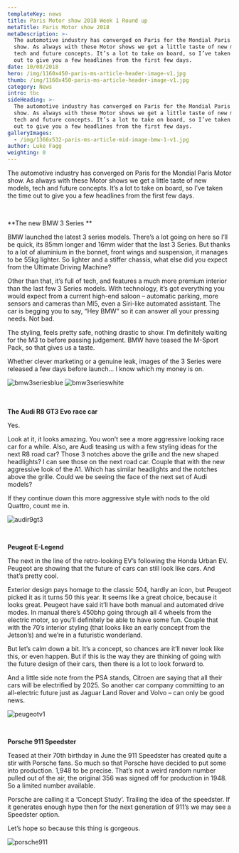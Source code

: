 ```yaml
---
templateKey: news
title: Paris Motor show 2018 Week 1 Round up
metaTitle: Paris Motor show 2018
metaDescription: >-
  The automotive industry has converged on Paris for the Mondial Paris Motor
  show. As always with these Motor shows we get a little taste of new models,
  tech and future concepts. It’s a lot to take on board, so I’ve taken the time
  out to give you a few headlines from the first few days.
date: 10/08/2018
hero: /img/1160x450-paris-ms-article-header-image-v1.jpg
thumb: /img/1160x450-paris-ms-article-header-image-v1.jpg
category: News
intro: tbc
sideHeading: >-
  The automotive industry has converged on Paris for the Mondial Paris Motor
  show. As always with these Motor shows we get a little taste of new models,
  tech and future concepts. It’s a lot to take on board, so I’ve taken the time
  out to give you a few headlines from the first few days.
galleryImages:
  - /img/1366x532-paris-ms-article-mid-image-bmw-1-v1.jpg
author: Luke Fagg
weighting: 0
---
```

The automotive industry has converged on Paris for the Mondial Paris Motor show. As always with these Motor shows we get a little taste of new models, tech and future concepts. It’s a lot to take on board, so I’ve taken the time out to give you a few headlines from the first few days.

<br>

**The new BMW 3 Series
**

BMW launched the latest 3 series models. There’s a lot going on here so I’ll be quick, its 85mm longer and 16mm wider that the last 3 Series. But thanks to a lot of aluminium in the bonnet, front wings and suspension, it manages to be 55kg lighter. So lighter and a stiffer chassis, what else did you expect from the Ultimate Driving Machine?

Other than that, it’s full of tech, and features a much more premium interior than the last few 3 Series models. With technology, it’s got everything you would expect from a current high-end saloon – automatic parking, more sensors and cameras than MI5, even a Siri-like automated assistant. The car is begging you to say, “Hey BMW” so it can answer all your pressing needs. Not bad.

The styling, feels pretty safe, nothing drastic to show. I’m definitely waiting for the M3 to before passing judgement. BMW have teased the M-Sport Pack, so that gives us a taste.

Whether clever marketing or a genuine leak, images of the 3 Series were released a few days before launch… I know which my money is on.

<img src="/img/1366x532-paris-ms-article-mid-image-bmw-1-v1.jpg" alt="bmw3seriesblue" class="floatLeft width50" />

<img src="/img/1366x532-paris-ms-article-mid-image-bmw-2-v1.jpg" alt="bmw3serieswhite" class="floatRight width50" />

<br>

<br>

<br>

**The Audi R8 GT3 Evo race car**

Yes.

Look at it, it looks amazing. You won’t see a more aggressive looking race car for a while. Also, are Audi teasing us with a few styling ideas for the next R8 road car? Those 3 notches above the grille and the new shaped headlights? I can see those on the next road car. Couple that with the new aggressive look of the A1. Which has similar headlights and the notches above the grille. Could we be seeing the face of the next set of Audi models?

If they continue down this more aggressive style with nods to the old Quattro, count me in.

![audir9gt3](/img/1160x450-paris-ms-article-header-image-v1.jpg)

<br>

**Peugeot E-Legend**

The next in the line of the retro-looking EV’s following the Honda Urban EV. Peugeot are showing that the future of cars can still look like cars. And that’s pretty cool.

Exterior design pays homage to the classic 504, hardly an icon, but Peugeot picked it as it turns 50 this year. It seems like a great choice, because it looks great. Peugeot have said it’ll have both manual and automated drive modes. In manual there’s 450bhp going through all 4 wheels from the electric motor, so you’ll definitely be able to have some fun. Couple that with the 70’s interior styling (that looks like an early concept from the Jetson’s) and we’re in a futuristic wonderland.

But let’s calm down a bit. It’s a concept, so chances are it’ll never look like this, or even happen. But if this is the way they are thinking of going with the future design of their cars, then there is a lot to look forward to.

And a little side note from the PSA stands, Citroen are saying that all their cars will be electrified by 2025. So another car company committing to an all-electric future just as Jaguar Land Rover and Volvo – can only be good news.

![peugeotv1](/img/1366x532-paris-ms-article-mid-image-peugeot-v1.jpg)

<br>

**Porsche 911 Speedster**

Teased at their 70th birthday in June the 911 Speedster has created quite a stir with Porsche fans. So much so that Porsche have decided to put some into production. 1,948 to be precise. That’s not a weird random number pulled out of the air, the original 356 was signed off for production in 1948. So a limited number available.

Porsche are calling it a ‘Concept Study’. Trailing the idea of the speedster. If it generates enough hype then for the next generation of 911’s we may see a Speedster option.

Let’s hope so because this thing is gorgeous.

![porsche911](/img/1366x532-paris-ms-article-mid-image-porsche-v1.jpg)
